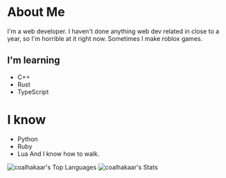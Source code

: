# About Me
I'm a web developer. I haven't done anything web dev related in close to a year, so I'm horrible at it right now. Sometimes I make roblox games. 

## I'm learning
- C++
- Rust
- TypeScript

# I know
- Python
- Ruby
- Lua
And I know how to walk.

![coalhakaar's Top Languages](https://github-readme-stats.vercel.app/api/top-langs/?username=coalhakaar&theme=dark&show_icons=true&hide_border=false&layout=compact)
![coalhakaar's Stats](https://github-readme-stats.vercel.app/api?username=coalhakaar&theme=dark&show_icons=true&hide_border=false&count_private=true)
